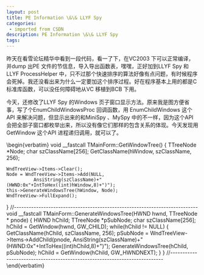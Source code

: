 ```yaml
---
layout: post
title: PE Information \&\& LLYF Spy
categories: 
 - imported from CSDN
description: PE Information \&\& LLYF Spy
tags: 
---
```


昨天在看雪论坛精华中看到一段代码，看一了下，在VC2003 下可以正常编译，并dump 出PE 文件的节信息，导入导出函数表，嘿嘿，正好加到LLYF Spy 和LLYF ProcessHelper 中，只不过那个快速排序的算法好像有点问题，有时候程序会死掉。我还没看出来为什么一定要加这个排序过程。好在程序基本上用的都是C 标准库函数，可以没任何障碍地从VC 移植到BCB 下用。

今天，还修改了LLYF Spy 的Windows 页子窗口显示方法。原来我是图方便省事，写了个EnumChildWindowsProc 回调函数，用 EnumChildWindows 这个API 来解决问题，但显示出来的和MiniSpy 、MySpy 中的不一样，因为这个API会把全部子窗口都枚举出来，所以没有像它们那样的包含关系的体现。今天发现用GetWindow 这个API 进程递归调用，就可以了。

\begin{verbatim}
void __fastcall TMainForm::GetWindowTree()
{
    TTreeNode *Node;
    char szClassName[256];
    GetClassName(hWindow, szClassName, 256);

    WndTreeView->Items->Clear();
    Node = WndTreeView->Items->Add(NULL,
              AnsiString(szClassName)+" (HWND:0x"+IntToHex((int)hWindow,8)+")");
    this->GenerateWindowsTree(hWindow, Node);
    WndTreeView->FullExpand();
}
//---------------------------------------------------------------------------
void __fastcall TMainForm::GenerateWindowsTree(HWND hwnd, TTreeNode * pnode)
{
    HWND hChild;
    TTreeNode *pSubNode;
    char szClassName[256];
    hChild = GetWindow(hwnd, GW_CHILD);
    while(hChild != NULL)
    {
       GetClassName(hChild, szClassName, 256);
       pSubNode = WndTreeView->Items->AddChild(pnode,
                       AnsiString(szClassName)+" (HWND:0x"+IntToHex((int)hChild,8)+")");
       GenerateWindowsTree(hChild, pSubNode);
       hChild = GetWindow(hChild, GW_HWNDNEXT);
    }
}
//---------------------------------------------------------------------------
\end{verbatim}